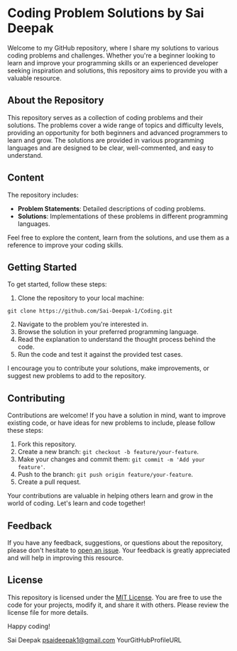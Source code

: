 # Coding Problem Solutions by Sai Deepak

Welcome to my GitHub repository, where I share my solutions to various coding problems and challenges. Whether you're a beginner looking to learn and improve your programming skills or an experienced developer seeking inspiration and solutions, this repository aims to provide you with a valuable resource.

## About the Repository

This repository serves as a collection of coding problems and their solutions. The problems cover a wide range of topics and difficulty levels, providing an opportunity for both beginners and advanced programmers to learn and grow. The solutions are provided in various programming languages and are designed to be clear, well-commented, and easy to understand.

## Content

The repository includes:

- **Problem Statements**: Detailed descriptions of coding problems.
- **Solutions**: Implementations of these problems in different programming languages.

Feel free to explore the content, learn from the solutions, and use them as a reference to improve your coding skills.

## Getting Started

To get started, follow these steps:

1. Clone the repository to your local machine:
```
git clone https://github.com/Sai-Deepak-1/Coding.git
```

2. Navigate to the problem you're interested in.
3. Browse the solution in your preferred programming language.
4. Read the explanation to understand the thought process behind the code.
5. Run the code and test it against the provided test cases.

I encourage you to contribute your solutions, make improvements, or suggest new problems to add to the repository.

## Contributing

Contributions are welcome! If you have a solution in mind, want to improve existing code, or have ideas for new problems to include, please follow these steps:

1. Fork this repository.
2. Create a new branch: `git checkout -b feature/your-feature`.
3. Make your changes and commit them: `git commit -m 'Add your feature'`.
4. Push to the branch: `git push origin feature/your-feature`.
5. Create a pull request.

Your contributions are valuable in helping others learn and grow in the world of coding. Let's learn and code together!

## Feedback

If you have any feedback, suggestions, or questions about the repository, please don't hesitate to [open an issue](https://github.com/Sai-Deepak-1/Coding/issues). Your feedback is greatly appreciated and will help in improving this resource.

## License

This repository is licensed under the [MIT License](LICENSE). You are free to use the code for your projects, modify it, and share it with others. Please review the license file for more details.

Happy coding!

Sai Deepak
psaideepak1@gmail.com
YourGitHubProfileURL
